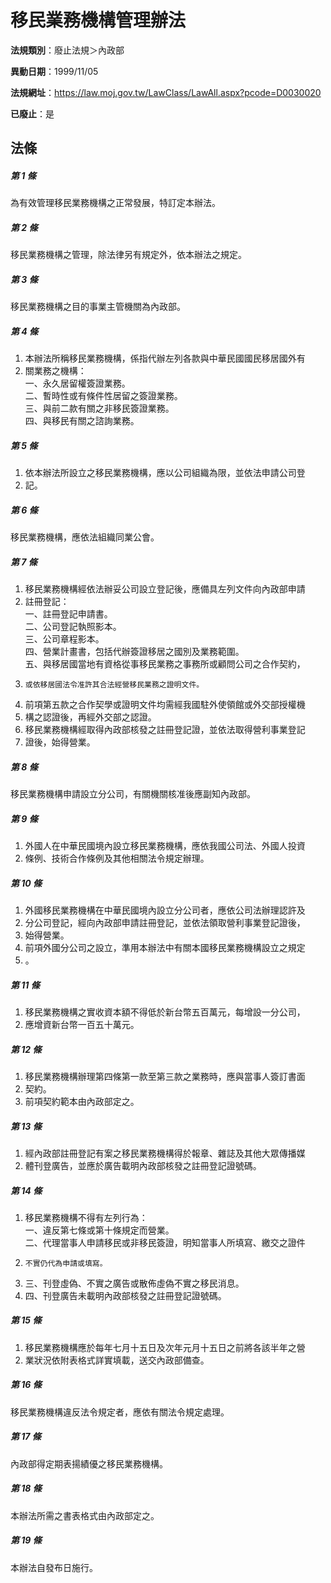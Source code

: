 # 移民業務機構管理辦法

**法規類別**：廢止法規＞內政部

**異動日期**：1999/11/05  

**法規網址**：https://law.moj.gov.tw/LawClass/LawAll.aspx?pcode=D0030020

**已廢止**：是



## 法條
##### 第 1 條
為有效管理移民業務機構之正常發展，特訂定本辦法。

##### 第 2 條
移民業務機構之管理，除法律另有規定外，依本辦法之規定。

##### 第 3 條
移民業務機構之目的事業主管機關為內政部。

##### 第 4 條
1. 本辦法所稱移民業務機構，係指代辦左列各款與中華民國國民移居國外有
1. 關業務之機構：  
一、永久居留權簽證業務。  
二、暫時性或有條件性居留之簽證業務。  
三、與前二款有關之非移民簽證業務。  
四、與移民有關之諮詢業務。

##### 第 5 條
1. 依本辦法所設立之移民業務機構，應以公司組織為限，並依法申請公司登
1. 記。

##### 第 6 條
移民業務機構，應依法組織同業公會。

##### 第 7 條
1. 移民業務機構經依法辦妥公司設立登記後，應備具左列文件向內政部申請
1. 註冊登記：  
一、註冊登記申請書。  
二、公司登記執照影本。  
三、公司章程影本。  
四、營業計畫書，包括代辦簽證移居之國別及業務範圍。  
五、與移居國當地有資格從事移民業務之事務所或顧問公司之合作契約，
1.     或依移居國法令准許其合法經營移民業務之證明文件。
1. 前項第五款之合作契學或證明文件均需經我國駐外使領館或外交部授權機
1. 構之認證後，再經外交部之認證。
1. 移民業務機構經取得內政部核發之註冊登記證，並依法取得營利事業登記
1. 證後，始得營業。

##### 第 8 條
移民業務機構申請設立分公司，有關機關核准後應副知內政部。

##### 第 9 條
1. 外國人在中華民國境內設立移民業務機構，應依我國公司法、外國人投資
1. 條例、技術合作條例及其他相關法令規定辦理。

##### 第 10 條
1. 外國移民業務機構在中華民國境內設立分公司者，應依公司法辦理認許及
1. 分公司登記，經向內政部申請註冊登記，並依法領取營利事業登記證後，
1. 始得營業。
1. 前項外國分公司之設立，準用本辦法中有關本國移民業務機構設立之規定
1. 。

##### 第 11 條
1. 移民業務機構之實收資本額不得低於新台幣五百萬元，每增設一分公司，
1. 應增資新台幣一百五十萬元。

##### 第 12 條
1. 移民業務機構辦理第四條第一款至第三款之業務時，應與當事人簽訂書面
1. 契約。
1. 前項契約範本由內政部定之。

##### 第 13 條
1. 經內政部註冊登記有案之移民業務機構得於報章、雜誌及其他大眾傳播媒
1. 體刊登廣告，並應於廣告載明內政部核發之註冊登記證號碼。

##### 第 14 條
1. 移民業務機構不得有左列行為：  
一、違反第七條或第十條規定而營業。  
二、代理當事人申請移民或非移民簽證，明知當事人所填寫、繳交之證件
1.     不實仍代為申請或填寫。
1. 三、刊登虛偽、不實之廣告或散佈虛偽不實之移民消息。
1. 四、刊登廣告未載明內政部核發之註冊登記證號碼。

##### 第 15 條
1. 移民業務機構應於每年七月十五日及次年元月十五日之前將各該半年之營
1. 業狀況依附表格式詳實填載，送交內政部備查。

##### 第 16 條
移民業務機構違反法令規定者，應依有關法令規定處理。

##### 第 17 條
內政部得定期表揚績優之移民業務機構。

##### 第 18 條
本辦法所需之書表格式由內政部定之。

##### 第 19 條
本辦法自發布日施行。


